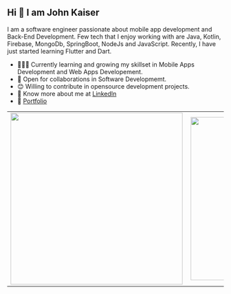 
## Hi 👋 I am John Kaiser  


I am a software engineer passionate about mobile app development and Back-End Development. Few tech that I enjoy working with are Java, Kotlin, Firebase, MongoDb, SpringBoot, NodeJs and JavaScript. Recently, I have just started learning Flutter and Dart.

- 👨🏽‍💻 Currently learning and growing my skillset in Mobile Apps Development and Web Apps Developement.
- 🤝 Open for collaborations in Software Developmemt.
- 😊 Willing to contribute in opensource development projects.
- 👨 Know more about me at [LinkedIn](https://www.linkedin.com/in/john-kaiser-910692212/) 
- 👨  [Portfolio](https://johnkaizer.github.io/)

<center>
  <table>
  <tr>
      <td><img width="400px" align="left" src="https://github-readme-stats.vercel.app/api?username=johnkaizer&count_private=true&show_icons=true&theme=dark&layout=compact" /></td>
      <td><img width="380px" align="left" src="https://github-readme-stats.vercel.app/api/top-langs/?username=johnkaizer&hide=html&layout=compact&theme=dark" /></td>
  </tr>   
</table>
</center>

